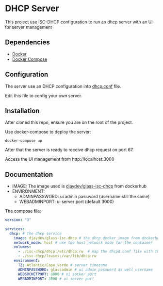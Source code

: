 # DHCP Server
This project use ISC-DHCP configuration to run an dhcp
server with an UI for server management

## Dependencies

- [Docker](https://docs.docker.com/get-docker/)
- [Docker Compose](https://docs.docker.com/compose/install/)

## Configuration
The server use an DHCP configuration into [dhcp.conf](./isc-dhcp/dhcp/dhcpd.conf) file.

Edit this file to config your own server.

## Installation
After cloned this repo, ensure you are on the root of the project.

Use docker-compose to deploy the server:
```
docker-compose up
```
After that the server is ready to receive dhcp request on port 67.

Access the UI management from http://localhost:3000

## Documentation 
 - IMAGE: The image used is [djaydev/glass-isc-dhcp](https://hub.docker.com/r/djaydev/glass-isc-dhcp) from dockerhub
 - ENVIRONMENT:
    - ADMINPASSWORD: ui admin password (username still the same)
    - WEBADMINPORT: ui server port (default 3000)

The compose file:
``` yml
version: "3"
  
services:
  dhcp: # the dhcp service
    image: djaydev/glass-isc-dhcp # the dhcp docker image from dockerhub
    network_mode: host # use the host network mode for the container 
    volumes:
      - ./isc-dhcp/dhcp:/etc/dhcp:rw  # map the dhcpd.conf file with the container
      - ./isc-dhcp/leases:/var/lib/dhcp:rw
    environment: 
      TZ: Atlantic/Cape_Verde # server timezone
      ADMINPASSWORD: glassadmin # ui admin password as well username
      WEBSOCKETPORT: 8080 # ui socker port
      WEBADMINPORT: 3000 # ui server port
```

